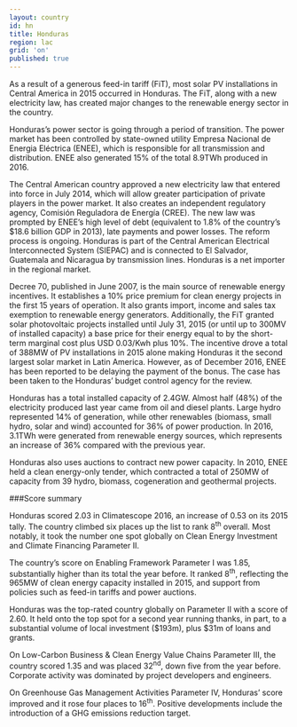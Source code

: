 ```yaml
---
layout: country
id: hn
title: Honduras
region: lac
grid: 'on'
published: true
---
```


As a result of a generous feed-in tariff (FiT), most solar PV installations in Central America in 2015 occurred in Honduras. The FiT, along with a new electricity law, has created major changes to the renewable energy sector in the country. 

Honduras’s power sector is going through a period of transition. The power market has been controlled by state-owned utility Empresa Nacional de Energia Eléctrica (ENEE), which is responsible for all transmission and distribution. ENEE also generated 15% of the total 8.9TWh produced in 2016.

The Central American country approved a new electricity law that entered into force in July 2014, which will allow greater participation of private players in the power market. It also creates an independent regulatory agency, Comisión Reguladora de Energía (CREE). The new law was prompted by ENEE’s high level of debt (equivalent to 1.8% of the country’s $18.6 billion GDP in 2013), late payments and power losses. The reform process is ongoing. Honduras is part of the Central American Electrical Interconnected System (SIEPAC) and is connected to El Salvador, Guatemala and Nicaragua by transmission lines. Honduras is a net importer in the regional market.

Decree 70, published in June 2007, is the main source of renewable energy incentives. It establishes a 10% price premium for clean energy projects in the first 15 years of operation. It also grants import, income and sales tax exemption to renewable energy generators. Additionally, the FiT granted solar photovoltaic projects installed until July 31, 2015 (or until up to 300MV of installed capacity) a base price for their energy equal to by the short-term marginal cost plus USD 0.03/Kwh plus 10%. The incentive drove a total of 388MW of PV installations in 2015 alone making Honduras it the second largest solar market in Latin America. However, as of December 2016, ENEE has been reported to be delaying the payment of the bonus. The case has been taken to the Honduras’ budget control agency for the review.

Honduras has a total installed capacity of 2.4GW. Almost half (48%) of the electricity produced last year came from oil and diesel plants. Large hydro represented 14% of generation, while other renewables (biomass, small hydro, solar and wind) accounted for 36% of power production. In 2016, 3.1TWh were generated from renewable energy sources, which represents an increase of 36% compared with the previous year. 

Honduras also uses auctions to contract new power capacity. In 2010, ENEE held a clean energy-only tender, which contracted a total of 250MW of capacity from 39 hydro, biomass, cogeneration and geothermal projects.

###Score summary

Honduras scored 2.03 in Climatescope 2016, an increase of 0.53 on its 2015 tally. The country climbed six places up the list to rank 8<sup>th</sup> overall. Most notably, it took the number one spot globally on Clean Energy Investment and Climate Financing Parameter II.

The country’s score on Enabling Framework Parameter I was 1.85, substantially higher than its total the year before. It ranked 8<sup>th</sup>, reflecting the 965MW of clean energy capacity installed in 2015, and support from policies such as feed-in tariffs and power auctions. 

Honduras was the top-rated country globally on Parameter II with a score of 2.60. It held onto the top spot for a second year running thanks, in part, to a substantial volume of local investment ($193m), plus $31m of loans and grants.

On Low-Carbon Business & Clean Energy Value Chains Parameter III, the country scored 1.35 and was placed 32<sup>nd</sup>, down five from the year before. Corporate activity was dominated by project developers and engineers.

On Greenhouse Gas Management Activities Parameter IV, Honduras’ score improved and it rose four places to 16<sup>th</sup>. Positive developments include the introduction of a GHG emissions reduction target.
